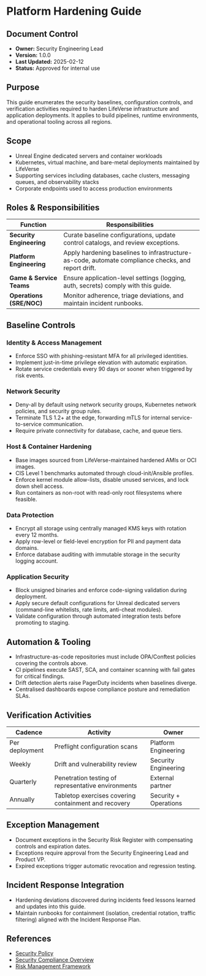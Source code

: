 # Platform Hardening Guide
## Document Control
- **Owner:** Security Engineering Lead
- **Version:** 1.0.0
- **Last Updated:** 2025-02-12
- **Status:** Approved for internal use

## Purpose
This guide enumerates the security baselines, configuration controls, and verification
activities required to harden LifeVerse infrastructure and application deployments.
It applies to build pipelines, runtime environments, and operational tooling across
all regions.

## Scope
- Unreal Engine dedicated servers and container workloads
- Kubernetes, virtual machine, and bare-metal deployments maintained by LifeVerse
- Supporting services including databases, cache clusters, messaging queues, and
  observability stacks
- Corporate endpoints used to access production environments

## Roles & Responsibilities
| Function | Responsibilities |
| --- | --- |
| **Security Engineering** | Curate baseline configurations, update control catalogs, and review exceptions. |
| **Platform Engineering** | Apply hardening baselines to infrastructure-as-code, automate compliance checks, and report drift. |
| **Game & Service Teams** | Ensure application-level settings (logging, auth, secrets) comply with this guide. |
| **Operations (SRE/NOC)** | Monitor adherence, triage deviations, and maintain incident runbooks. |

## Baseline Controls
### Identity & Access Management
- Enforce SSO with phishing-resistant MFA for all privileged identities.
- Implement just-in-time privilege elevation with automatic expiration.
- Rotate service credentials every 90 days or sooner when triggered by risk events.

### Network Security
- Deny-all by default using network security groups, Kubernetes network policies,
  and security group rules.
- Terminate TLS 1.2+ at the edge, forwarding mTLS for internal service-to-service
  communication.
- Require private connectivity for database, cache, and queue tiers.

### Host & Container Hardening
- Base images sourced from LifeVerse-maintained hardened AMIs or OCI images.
- CIS Level 1 benchmarks automated through cloud-init/Ansible profiles.
- Enforce kernel module allow-lists, disable unused services, and lock down shell access.
- Run containers as non-root with read-only root filesystems where feasible.

### Data Protection
- Encrypt all storage using centrally managed KMS keys with rotation every 12 months.
- Apply row-level or field-level encryption for PII and payment data domains.
- Enforce database auditing with immutable storage in the security logging account.

### Application Security
- Block unsigned binaries and enforce code-signing validation during deployment.
- Apply secure default configurations for Unreal dedicated servers (command-line
  whitelists, rate limits, anti-cheat modules).
- Validate configuration through automated integration tests before promoting to staging.

## Automation & Tooling
- Infrastructure-as-code repositories must include OPA/Conftest policies covering
  the controls above.
- CI pipelines execute SAST, SCA, and container scanning with fail gates for
  critical findings.
- Drift detection alerts raise PagerDuty incidents when baselines diverge.
- Centralised dashboards expose compliance posture and remediation SLAs.

## Verification Activities
| Cadence | Activity | Owner |
| --- | --- | --- |
| Per deployment | Preflight configuration scans | Platform Engineering |
| Weekly | Drift and vulnerability review | Security Engineering |
| Quarterly | Penetration testing of representative environments | External partner |
| Annually | Tabletop exercises covering containment and recovery | Security + Operations |

## Exception Management
- Document exceptions in the Security Risk Register with compensating controls and
  expiration dates.
- Exceptions require approval from the Security Engineering Lead and Product VP.
- Expired exceptions trigger automatic revocation and regression testing.

## Incident Response Integration
- Hardening deviations discovered during incidents feed lessons learned and
  updates into this guide.
- Maintain runbooks for containment (isolation, credential rotation, traffic
  filtering) aligned with the Incident Response Plan.

## References
- [Security Policy](../../SECURITY.md)
- [Security Compliance Overview](../compliance/README.md)
- [Risk Management Framework](../RiskManagementDocument.md)
